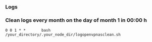 ### Logs

### Clean logs every month on the day of month 1 in 00:00 h
```crontab
0 0 1 * *       bash /your_directory/.your_node_dir/logopenvpnasclean.sh
```
